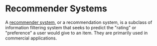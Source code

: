 # Recommender Systems

A [recommender system](https://en.wikipedia.org/wiki/Recommender_system), or a recommendation system, is a subclass of information filtering system that seeks to predict the "rating" or "preference" a user would give to an item. They are primarily used in commercial applications.
